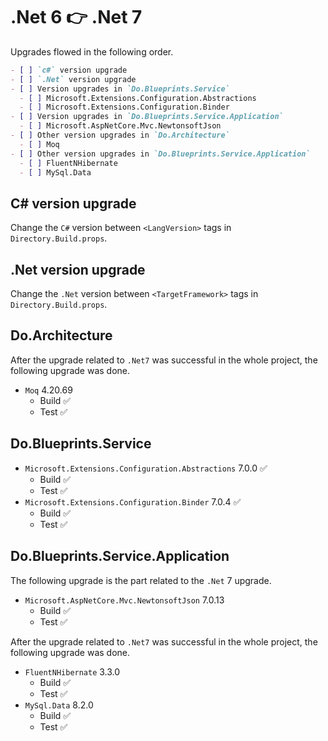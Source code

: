 # .Net 6 👉 .Net 7

Upgrades flowed in the following order.

```markdown
- [ ] `c#` version upgrade
- [ ] `.Net` version upgrade
- [ ] Version upgrades in `Do.Blueprints.Service`
  - [ ] Microsoft.Extensions.Configuration.Abstractions
  - [ ] Microsoft.Extensions.Configuration.Binder
- [ ] Version upgrades in `Do.Blueprints.Service.Application`
  - [ ] Microsoft.AspNetCore.Mvc.NewtonsoftJson
- [ ] Other version upgrades in `Do.Architecture`
  - [ ] Moq
- [ ] Other version upgrades in `Do.Blueprints.Service.Application`
  - [ ] FluentNHibernate
  - [ ] MySql.Data
```

## C# version upgrade

Change the `C#` version between `<LangVersion>` tags in `Directory.Build.props`.

## .Net version upgrade

Change the `.Net` version between `<TargetFramework>` tags in
`Directory.Build.props`.

## Do.Architecture

After the upgrade related to `.Net7` was successful in the whole project, the
following upgrade was done.

- `Moq` 4.20.69
  - Build ✅
  - Test ✅

## Do.Blueprints.Service

- `Microsoft.Extensions.Configuration.Abstractions` 7.0.0 ✅
  - Build ✅
  - Test ✅
- `Microsoft.Extensions.Configuration.Binder` 7.0.4 ✅
  - Build ✅
  - Test ✅

## Do.Blueprints.Service.Application

The following upgrade is the part related to the `.Net` 7 upgrade.

- `Microsoft.AspNetCore.Mvc.NewtonsoftJson` 7.0.13
  - Build ✅
  - Test ✅

After the upgrade related to `.Net7` was successful in the whole project, the
following upgrade was done.

- `FluentNHibernate` 3.3.0
  - Build ✅
  - Test ✅
- `MySql.Data` 8.2.0
  - Build ✅
  - Test ✅
